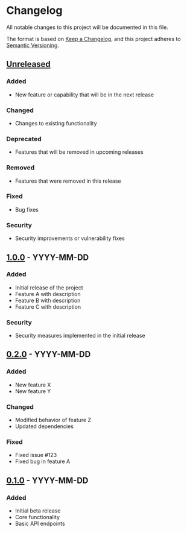 # Changelog

All notable changes to this project will be documented in this file.

The format is based on [Keep a Changelog](https://keepachangelog.com/en/1.0.0/),
and this project adheres to [Semantic Versioning](https://semver.org/spec/v2.0.0.html).

## [Unreleased]

### Added
- New feature or capability that will be in the next release

### Changed
- Changes to existing functionality

### Deprecated
- Features that will be removed in upcoming releases

### Removed
- Features that were removed in this release

### Fixed
- Bug fixes

### Security
- Security improvements or vulnerability fixes

## [1.0.0] - YYYY-MM-DD

### Added
- Initial release of the project
- Feature A with description
- Feature B with description
- Feature C with description

### Security
- Security measures implemented in the initial release

## [0.2.0] - YYYY-MM-DD

### Added
- New feature X
- New feature Y

### Changed
- Modified behavior of feature Z
- Updated dependencies

### Fixed
- Fixed issue #123
- Fixed bug in feature A

## [0.1.0] - YYYY-MM-DD

### Added
- Initial beta release
- Core functionality
- Basic API endpoints

[Unreleased]: https://github.com/username/project/compare/v1.0.0...HEAD
[1.0.0]: https://github.com/username/project/compare/v0.2.0...v1.0.0
[0.2.0]: https://github.com/username/project/compare/v0.1.0...v0.2.0
[0.1.0]: https://github.com/username/project/releases/tag/v0.1.0
